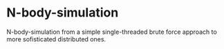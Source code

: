 # N-body-simulation
N-body-simulation from a simple single-threaded brute force approach to more sofisticated distributed ones.
